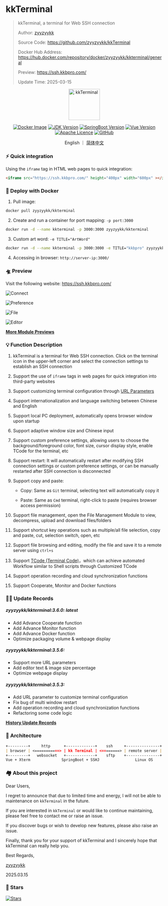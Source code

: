 # kkTerminal

> kkTerminal, a terminal for Web SSH connection
>
> Author: [zyyzyykk](https://github.com/zyyzyykk/)
>
> Source Code: https://github.com/zyyzyykk/kkTerminal
>
> Docker Hub Address: https://hub.docker.com/repository/docker/zyyzyykk/kkterminal/general
>
> Preview: https://ssh.kkbpro.com/
>
> Update Time: 2025-03-15
>

<p align="center"><a href="https://ssh.kkbpro.com/" target="_blank" rel="noopener noreferrer"><img width="100" src="https://kkbapps.oss-cn-shanghai.aliyuncs.com/logo/terminal.png" alt="kkTerminal"></a></p>

<p align="center">
  <a href="https://hub.docker.com/repository/docker/zyyzyykk/kkterminal/general"><img src="https://img.shields.io/docker/pulls/zyyzyykk/kkterminal?logo=docker" alt="Docker Image"></a>
  <a href="https://www.oracle.com/cn/java/technologies/downloads/#java8-windows"><img src="https://img.shields.io/badge/jdk-1.8-orange?logo=openjdk&logoColor=%23e3731c" alt="JDK Version"></a>
  <a href="https://spring.io/projects/spring-boot"><img src="https://img.shields.io/badge/springboot-2.7.15-green?color=6db33f&logo=springboot" alt="SpringBoot Version"></a>
  <a href="https://cn.vuejs.org/"><img src="https://img.shields.io/badge/vue-3.x-green?color=42b883&logo=vue.js" alt="Vue Version"></a>
  <a href="https://www.apache.org/licenses/"><img src="https://img.shields.io/badge/licence-Apache-red?logo=apache&logoColor=%23D22128" alt="Apache Licence"></a>
  <a href="https://github.com/zyyzyykk/kkTerminal"><img src="https://img.shields.io/github/stars/zyyzyykk/kkterminal" alt="GitHub"></a>
</p>
<p align="center">English ｜ <a href="./doc/zh_CN/README.md" >简体中文</a></p>

### ⚡ Quick integration

Using the `iframe` tag in HTML web pages to quick integration:

```html
<iframe src="https://ssh.kkbpro.com/" height="400px" width="600px" ></iframe>
```

### 🐳 Deploy with Docker

1. Pull image:

```bash
docker pull zyyzyykk/kkterminal
```

2. Create and run a container for port mapping: `-p port:3000`

```bash
docker run -d --name kkterminal -p 3000:3000 zyyzyykk/kkterminal
```

3. Custom art word: `-e TITLE="ArtWord"`

```bash
docker run -d --name kkterminal -p 3000:3000 -e TITLE="kkbpro" zyyzyykk/kkterminal
```

4. Accessing in browser: `http://server-ip:3000/`

### 🛸 Preview

Visit the following website: https://ssh.kkbpro.com/

![Connect](https://kkbapps.oss-cn-shanghai.aliyuncs.com/terminal/3.6.0/en/Connect.png)

![Preference](https://kkbapps.oss-cn-shanghai.aliyuncs.com/terminal/3.6.0/en/Preference.png)

![File](https://kkbapps.oss-cn-shanghai.aliyuncs.com/terminal/3.6.0/en/File.png)

![Editor](https://kkbapps.oss-cn-shanghai.aliyuncs.com/terminal/3.6.0/en/Editor.png)

[**More Module Previews**](./doc/en_US/MODULE.md)

### 💡 Function Description

1. kkTerminal is a terminal for Web SSH connection. Click on the terminal icon in the upper-left corner and select the connection settings to establish an SSH connection

2. Support the use of `iframe` tags in web pages for quick integration into third-party websites

3. Support customizing terminal configuration through [URL Parameters](./doc/en_US/PARAMS.md)

4. Support internationalization and language switching between Chinese and English

5. Support local PC deployment, automatically opens browser window upon startup

6. Support adaptive window size and Chinese input

7. Support custom preference settings, allowing users to choose the background/foreground color, font size, cursor display style, enable TCode for the terminal, etc

8. Support restart: It will automatically restart after modifying SSH connection settings or custom preference settings, or can be manually restarted after SSH connection is disconnected

9. Support copy and paste:

   - Copy: Same as `Git` terminal, selecting text will automatically copy it

   - Paste: Same as `Cmd` terminal, right-click to paste (requires browser access permission)


9. Support file management, open the File Management Module to view, decompress, upload and download files/folders

10. Support shortcut key operations such as multiple/all file selection, copy and paste, cut, selection switch, open, etc

11. Support file browsing and editing, modify the file and save it to a remote server using `ctrl+s`

12. Support [TCode (Terminal Code)](./doc/en_US/TCODE.md)，which can achieve automated Workflow similar to Shell scripts through Customized TCode

13. Support operation recording and cloud synchronization functions

14. Support Cooperate, Monitor and Docker functions

### 👨‍💻 Update Records

##### zyyzyykk/kkterminal:3.6.0: latest

- Add Advance Cooperate function
- Add Advance Monitor function
- Add Advance Docker function
- Optimize packaging volume & webpage display

##### zyyzyykk/kkterminal:3.5.6: 

- Support more URL parameters
- Add editor text & image size percentage
- Optimize webpage display

##### zyyzyykk/kkterminal:3.5.3: 

- Add URL parameter to customize terminal configuration
- Fix bug of multi window restart
- Add operation recording and cloud synchronization functions
- Refactoring some code logic

[**History Update Records**](./doc/en_US/UPDATE.md)

### 🧬 Architecture

```markdown
+---------+     http      +-------------+    ssh     +---------------+
| browser | <===========> | kk Terminal | <========> | remote server |
+---------+   websocket   +-------------+    sftp    +---------------+
Vue + Xterm              SpringBoot + SSHJ                Linux OS    
```

### 🏘️ About this project

Dear Users,

I regret to announce that due to limited time and energy, I will not be able to maintenance on `kkTerminal` in the future.

If you are interested in `kkTerminal` or would like to continue maintaining, please feel free to contact me or raise an issue.

If you discover bugs or wish to develop new features, please also raise an issue.

Finally, thank you for your support of kkTerminal and I sincerely hope that kkTerminal can really help you.

Best Regards,

[zyyzyykk](https://github.com/zyyzyykk/)

2025.03.15

### 🌟 Stars

[![Stars](https://starchart.cc/zyyzyykk/kkTerminal.svg?variant=adaptive)](https://starchart.cc/zyyzyykk/kkTerminal)
